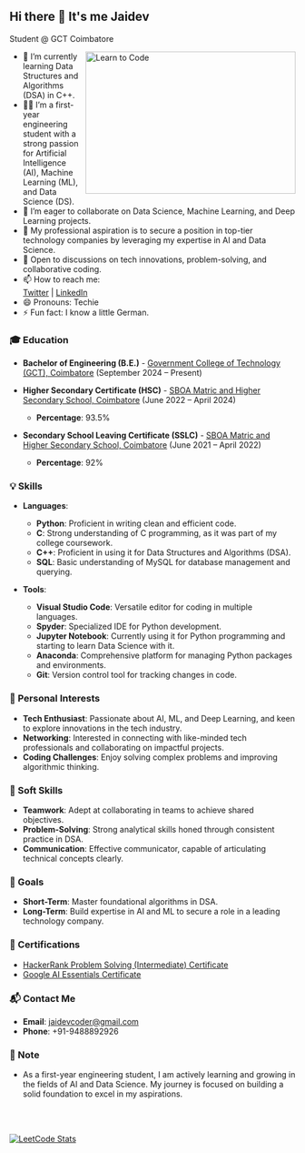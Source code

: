 ## Hi there 👋 It's me Jaidev

Student @ GCT Coimbatore

<img src="https://media.giphy.com/media/xoicctrOv5aGw6mCZi/giphy.gif" alt="Learn to Code" align="right" width="370" height="250" />

- 🌱 I’m currently learning Data Structures and Algorithms (DSA) in C++.
- 👩‍🎓 I’m a first-year engineering student with a strong passion for Artificial Intelligence (AI), Machine Learning (ML), and Data Science (DS).
- 👯 I’m eager to collaborate on Data Science, Machine Learning, and Deep Learning projects.
- 🤔 My professional aspiration is to secure a position in top-tier technology companies by leveraging my expertise in AI and Data Science.
- 💬 Open to discussions on tech innovations, problem-solving, and collaborative coding.
- 📫 How to reach me:
  <br />
  [Twitter](https://x.com/Jaidevxb) | [LinkedIn](https://www.linkedin.com/in/jaidevb/)
- 😄 Pronouns: Techie
- ⚡ Fun fact: I know a little German.

### 🎓 Education

- **Bachelor of Engineering (B.E.)** - [Government College of Technology (GCT), Coimbatore](https://www.gct.ac.in) (September 2024 – Present)

- **Higher Secondary Certificate (HSC)** - [SBOA Matric and Higher Secondary School, Coimbatore](https://sboacbe.com/) (June 2022 – April 2024)
  - **Percentage**: 93.5%

- **Secondary School Leaving Certificate (SSLC)** - [SBOA Matric and Higher Secondary School, Coimbatore](https://sboacbe.com/) (June 2021 – April 2022)
  - **Percentage**: 92%

### 💡 Skills

- **Languages**:
  - **Python**: Proficient in writing clean and efficient code.
  - **C**: Strong understanding of C programming, as it was part of my college coursework.
  - **C++**: Proficient in using it for Data Structures and Algorithms (DSA).
  - **SQL**: Basic understanding of MySQL for database management and querying.

- **Tools**:
  - **Visual Studio Code**: Versatile editor for coding in multiple languages.
  - **Spyder**: Specialized IDE for Python development.
  - **Jupyter Notebook**: Currently using it for Python programming and starting to learn Data Science with it.
  - **Anaconda**: Comprehensive platform for managing Python packages and environments.
  - **Git**: Version control tool for tracking changes in code.

### 🌟 Personal Interests

- **Tech Enthusiast**: Passionate about AI, ML, and Deep Learning, and keen to explore innovations in the tech industry.
- **Networking**: Interested in connecting with like-minded tech professionals and collaborating on impactful projects.
- **Coding Challenges**: Enjoy solving complex problems and improving algorithmic thinking.

### 🧠 Soft Skills

- **Teamwork**: Adept at collaborating in teams to achieve shared objectives.
- **Problem-Solving**: Strong analytical skills honed through consistent practice in DSA.
- **Communication**: Effective communicator, capable of articulating technical concepts clearly.

### 🎯 Goals

- **Short-Term**: Master foundational algorithms in DSA.
- **Long-Term**: Build expertise in AI and ML to secure a role in a leading technology company.

### 📜 Certifications

- [HackerRank Problem Solving (Intermediate) Certificate](https://www.hackerrank.com/certificates/iframe/657809303130)
- [Google AI Essentials Certificate](https://www.coursera.org/account/accomplishments/verify/2Z85LLC0GGOO)

### 📬 Contact Me

- **Email**: [jaidevcoder@gmail.com](mailto:jaidevcoder@gmail.com)
- **Phone**: +91-9488892926

### 📝 Note

- As a first-year engineering student, I am actively learning and growing in the fields of AI and Data Science. My journey is focused on building a solid foundation to excel in my aspirations.

<br /><br />

[![LeetCode Stats](https://leetcard.jacoblin.cool/JaidevB?theme=dark&font=Cabin)](https://leetcode.com/JaidevB)

